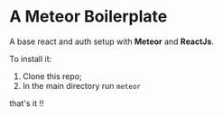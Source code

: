 # A Meteor Boilerplate

A base react and auth setup with **Meteor** and **ReactJs**.

To install it:
1) Clone this repo;
2) In the main directory run ``meteor``

that's it !!
